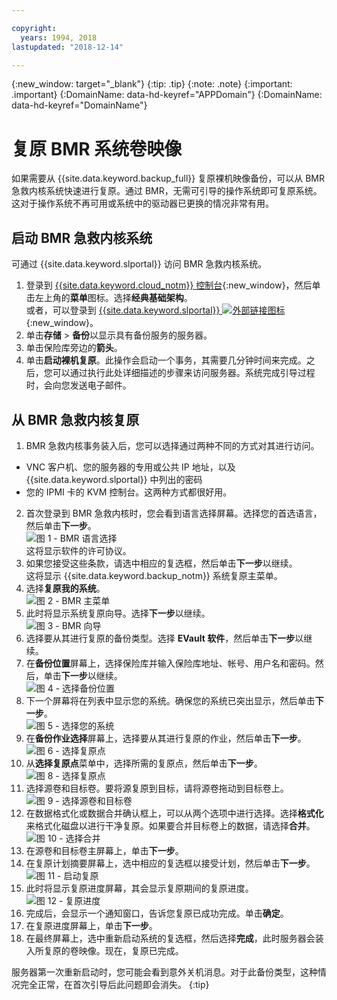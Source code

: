 ```yaml
---

copyright:
  years: 1994, 2018
lastupdated: "2018-12-14"

---
```

{:new_window: target="_blank"}
{:tip: .tip}
{:note: .note}
{:important: .important}
{:DomainName: data-hd-keyref="APPDomain"}
{:DomainName: data-hd-keyref="DomainName"}

# 复原 BMR 系统卷映像

如果需要从 {{site.data.keyword.backup_full}} 复原裸机映像备份，可以从 BMR 急救内核系统快速进行复原。通过 BMR，无需可引导的操作系统即可复原系统。这对于操作系统不再可用或系统中的驱动器已更换的情况非常有用。

## 启动 BMR 急救内核系统

可通过 {{site.data.keyword.slportal}} 访问 BMR 急救内核系统。
1. 登录到 [{{site.data.keyword.cloud_notm}} 控制台](https://{DomainName}/){:new_window}，然后单击左上角的**菜单**图标。选择**经典基础架构**。<br/>
或者，可以登录到 [{{site.data.keyword.slportal}} ![外部链接图标](../../icons/launch-glyph.svg "外部链接图标")](https://control.softlayer.com/){:new_window}。
2. 单击**存储** > **备份**以显示具有备份服务的服务器。
3. 单击保险库旁边的**箭头**。
4. 单击**启动裸机复原**。此操作会启动一个事务，其需要几分钟时间来完成。之后，您可以通过执行此处详细描述的步骤来访问服务器。系统完成引导过程时，会向您发送电子邮件。


## 从 BMR 急救内核复原

1. BMR 急救内核事务装入后，您可以选择通过两种不同的方式对其进行访问。
  - VNC 客户机、您的服务器的专用或公共 IP 地址，以及 {{site.data.keyword.slportal}} 中列出的密码
  - 您的 IPMI 卡的 KVM 控制台。这两种方式都很好用。
2. 首次登录到 BMR 急救内核时，您会看到语言选择屏幕。选择您的首选语言，然后单击**下一步**。
<br/>![图 1 - BMR 语言选择](/images/bmr1.png)<br/> 这将显示软件的许可协议。
3. 如果您接受这些条款，请选中相应的复选框，然后单击**下一步**以继续。<br/> 这将显示 {{site.data.keyword.backup_notm}} 系统复原主菜单。
4. 选择**复原我的系统**。
<br/>![图 2 - BMR 主菜单](/images/bmr2.png)
5. 此时将显示系统复原向导。选择**下一步**以继续。
<br/>![图 3 - BMR 向导](/images/bmr3.png)
6. 选择要从其进行复原的备份类型。选择 **EVault 软件**，然后单击**下一步**以继续。
7. 在**备份位置**屏幕上，选择保险库并输入保险库地址、帐号、用户名和密码。然后，单击**下一步**以继续。
<br/>![图 4 - 选择备份位置](/images/bmr4.png)
8. 下一个屏幕将在列表中显示您的系统。确保您的系统已突出显示，然后单击**下一步**。
<br/>![图 5 - 选择您的系统](/images/bmr5.png)
9. 在**备份作业选择**屏幕上，选择要从其进行复原的作业，然后单击**下一步**。
<br/>![图 6 - 选择复原点](/images/bmr6.png)
10. 从**选择复原点**菜单中，选择所需的复原点，然后单击**下一步**。
<br/>![图 8 - 选择复原点](/images/bmr8.png)
11. 选择源卷和目标卷。要将源复原到目标，请将源卷拖动到目标卷上。
<br/>![图 9 - 选择源卷和目标卷](/images/bmr9.png)
12. 在数据格式化或数据合并确认框上，可以从两个选项中进行选择。选择**格式化**来格式化磁盘以进行干净复原。如果要合并目标卷上的数据，请选择**合并**。
<br/>![图 10 - 选择合并](/images/bmr10.png)
13. 在源卷和目标卷主屏幕上，单击**下一步**。
14. 在复原计划摘要屏幕上，选中相应的复选框以接受计划，然后单击**下一步**。
<br/>![图 11 - 启动复原](/images/bmr11.png)
15. 此时将显示复原进度屏幕，其会显示复原期间的复原进度。
<br/>![图 12 - 复原进度](/images/bmr12.png)
16. 完成后，会显示一个通知窗口，告诉您复原已成功完成。单击**确定**。
17. 在复原进度屏幕上，单击**下一步**。
18. 在最终屏幕上，选中重新启动系统的复选框，然后选择**完成**，此时服务器会装入所复原的卷映像。现在，复原已完成。<br/>

  服务器第一次重新启动时，您可能会看到意外关机消息。对于此备份类型，这种情况完全正常，在首次引导后此问题即会消失。
  {:tip}
